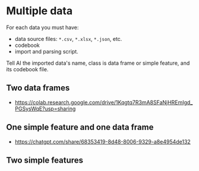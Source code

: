 # Multiple data

For each data you must have:

  - data source files: `*.csv`, `*.xlsx`, `*.json`, etc.
  - codebook
  - import and parsing script.

Tell AI the imported data's name, class is data frame or simple feature, and its codebook file. 

## Two data frames

  - <https://colab.research.google.com/drive/1Kqgtq7R3mA8SFaNjHREmIgd_PGSysWqE?usp=sharing>

## One simple feature and one data frame

  - <https://chatgpt.com/share/68353419-8d48-8006-9329-a8e4954de132>
  

## Two simple features


